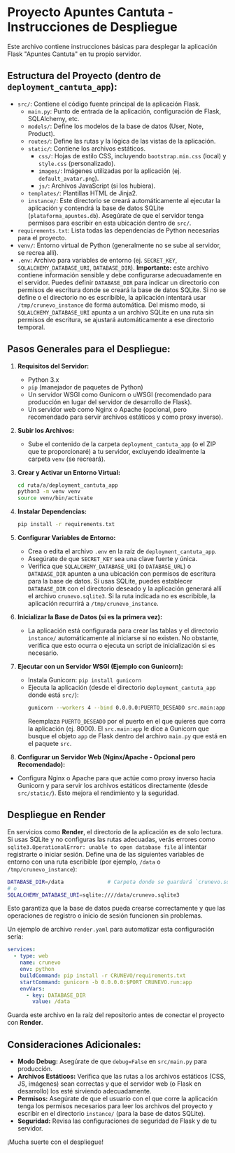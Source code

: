 # Proyecto Apuntes Cantuta - Instrucciones de Despliegue

Este archivo contiene instrucciones básicas para desplegar la aplicación Flask "Apuntes Cantuta" en tu propio servidor.

## Estructura del Proyecto (dentro de `deployment_cantuta_app`):

-   `src/`: Contiene el código fuente principal de la aplicación Flask.
    -   `main.py`: Punto de entrada de la aplicación, configuración de Flask, SQLAlchemy, etc.
    -   `models/`: Define los modelos de la base de datos (User, Note, Product).
    -   `routes/`: Define las rutas y la lógica de las vistas de la aplicación.
    -   `static/`: Contiene los archivos estáticos.
        -   `css/`: Hojas de estilo CSS, incluyendo `bootstrap.min.css` (local) y `style.css` (personalizado).
        -   `images/`: Imágenes utilizadas por la aplicación (ej. `default_avatar.png`).
        -   `js/`: Archivos JavaScript (si los hubiera).
    -   `templates/`: Plantillas HTML de Jinja2.
    -   `instance/`: Este directorio se creará automáticamente al ejecutar la aplicación y contendrá la base de datos SQLite (`plataforma_apuntes.db`). Asegúrate de que el servidor tenga permisos para escribir en esta ubicación dentro de `src/`.
-   `requirements.txt`: Lista todas las dependencias de Python necesarias para el proyecto.
-   `venv/`: Entorno virtual de Python (generalmente no se sube al servidor, se recrea allí).
-   `.env`: Archivo para variables de entorno (ej. `SECRET_KEY`, `SQLALCHEMY_DATABASE_URI`, `DATABASE_DIR`). **Importante:** este archivo contiene información sensible y debe configurarse adecuadamente en el servidor. Puedes definir `DATABASE_DIR` para indicar un directorio con permisos de escritura donde se creará la base de datos SQLite. Si no se define o el directorio no es escribible, la aplicación intentará usar `/tmp/crunevo_instance` de forma automática. Del mismo modo, si `SQLALCHEMY_DATABASE_URI` apunta a un archivo SQLite en una ruta sin permisos de escritura, se ajustará automáticamente a ese directorio temporal.

## Pasos Generales para el Despliegue:

1.  **Requisitos del Servidor:**
    *   Python 3.x
    *   `pip` (manejador de paquetes de Python)
    *   Un servidor WSGI como Gunicorn o uWSGI (recomendado para producción en lugar del servidor de desarrollo de Flask).
    *   Un servidor web como Nginx o Apache (opcional, pero recomendado para servir archivos estáticos y como proxy inverso).

2.  **Subir los Archivos:**
    *   Sube el contenido de la carpeta `deployment_cantuta_app` (o el ZIP que te proporcionaré) a tu servidor, excluyendo idealmente la carpeta `venv` (se recreará).

3.  **Crear y Activar un Entorno Virtual:**
    ```bash
    cd ruta/a/deployment_cantuta_app
    python3 -m venv venv
    source venv/bin/activate
    ```

4.  **Instalar Dependencias:**
    ```bash
    pip install -r requirements.txt
    ```

5.  **Configurar Variables de Entorno:**
    *   Crea o edita el archivo `.env` en la raíz de `deployment_cantuta_app`.
    *   Asegúrate de que `SECRET_KEY` sea una clave fuerte y única.
    *   Verifica que `SQLALCHEMY_DATABASE_URI` (o `DATABASE_URL`) o `DATABASE_DIR` apunten a una ubicación con permisos de escritura para la base de datos. Si usas SQLite, puedes establecer `DATABASE_DIR` con el directorio deseado y la aplicación generará allí el archivo `crunevo.sqlite3`. Si la ruta indicada no es escribible, la aplicación recurrirá a `/tmp/crunevo_instance`.

6.  **Inicializar la Base de Datos (si es la primera vez):**
    *   La aplicación está configurada para crear las tablas y el directorio `instance/` automáticamente al iniciarse si no existen. No obstante, verifica que esto ocurra o ejecuta un script de inicialización si es necesario.

7.  **Ejecutar con un Servidor WSGI (Ejemplo con Gunicorn):**
    *   Instala Gunicorn: `pip install gunicorn`
    *   Ejecuta la aplicación (desde el directorio `deployment_cantuta_app` donde está `src/`):
        ```bash
        gunicorn --workers 4 --bind 0.0.0.0:PUERTO_DESEADO src.main:app
        ```
        Reemplaza `PUERTO_DESEADO` por el puerto en el que quieres que corra la aplicación (ej. 8000).
        El `src.main:app` le dice a Gunicorn que busque el objeto `app` de Flask dentro del archivo `main.py` que está en el paquete `src`.

8.  **Configurar un Servidor Web (Nginx/Apache - Opcional pero Recomendado):**
*   Configura Nginx o Apache para que actúe como proxy inverso hacia Gunicorn y para servir los archivos estáticos directamente (desde `src/static/`). Esto mejora el rendimiento y la seguridad.

## Despliegue en Render

En servicios como **Render**, el directorio de la aplicación es de solo lectura. Si usas SQLite y no configuras las rutas adecuadas, verás errores como `sqlite3.OperationalError: unable to open database file` al intentar registrarte o iniciar sesión. Define una de las siguientes variables de entorno con una ruta escribible (por ejemplo, `/data` o `/tmp/crunevo_instance`):

```bash
DATABASE_DIR=/data              # Carpeta donde se guardará `crunevo.sqlite3`
# o
SQLALCHEMY_DATABASE_URI=sqlite:////data/crunevo.sqlite3
```

Esto garantiza que la base de datos pueda crearse correctamente y que las operaciones de registro o inicio de sesión funcionen sin problemas.

Un ejemplo de archivo `render.yaml` para automatizar esta configuración sería:

```yaml
services:
  - type: web
    name: crunevo
    env: python
    buildCommand: pip install -r CRUNEVO/requirements.txt
    startCommand: gunicorn -b 0.0.0.0:$PORT CRUNEVO.run:app
    envVars:
      - key: DATABASE_DIR
        value: /data
```

Guarda este archivo en la raíz del repositorio antes de conectar el proyecto con **Render**.

## Consideraciones Adicionales:

*   **Modo Debug:** Asegúrate de que `debug=False` en `src/main.py` para producción.
*   **Archivos Estáticos:** Verifica que las rutas a los archivos estáticos (CSS, JS, imágenes) sean correctas y que el servidor web (o Flask en desarrollo) los esté sirviendo adecuadamente.
*   **Permisos:** Asegúrate de que el usuario con el que corre la aplicación tenga los permisos necesarios para leer los archivos del proyecto y escribir en el directorio `instance/` (para la base de datos SQLite).
*   **Seguridad:** Revisa las configuraciones de seguridad de Flask y de tu servidor.

¡Mucha suerte con el despliegue!


